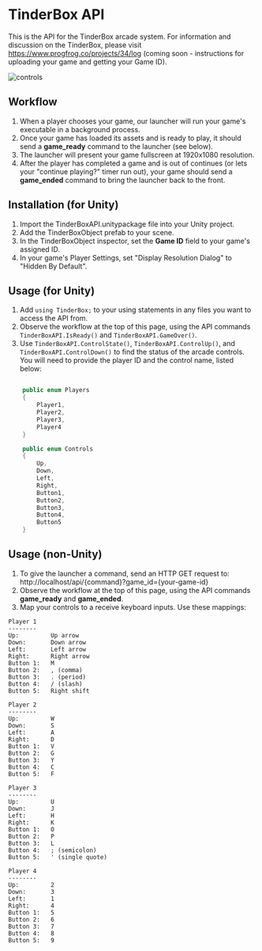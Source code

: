 # TinderBox API
This is the API for the TinderBox arcade system.  For information and discussion on the TinderBox, please visit https://www.progfrog.co/projects/34/log (coming soon - instructions for uploading your game and getting your Game ID).

![controls](http://i.imgur.com/zgx0GoY.png)

## Workflow ##
1. When a player chooses your game, our launcher will run your game's executable in a background process.
1. Once your game has loaded its assets and is ready to play, it should send a **game_ready** command to the launcher (see below).
1. The launcher will present your game fullscreen at 1920x1080 resolution.
1. After the player has completed a game and is out of continues (or lets your "continue playing?" timer run out), your game should send a **game_ended** command to bring the launcher back to the front.

## Installation (for Unity)
1. Import the TinderBoxAPI.unitypackage file into your Unity project.
1. Add the TinderBoxObject prefab to your scene.
1. In the TinderBoxObject inspector, set the **Game ID** field to your game's assigned ID.
1. In your game's Player Settings, set "Display Resolution Dialog" to "Hidden By Default".

## Usage (for Unity)
1. Add `using TinderBox;` to your using statements in any files you want to access the API from.
2. Observe the workflow at the top of this page, using the API commands `TinderBoxAPI.IsReady()` and `TinderBoxAPI.GameOver()`.
3. Use `TinderBoxAPI.ControlState()`, `TinderBoxAPI.ControlUp()`, and `TinderBoxAPI.ControlDown()` to find the status of the arcade controls.  You will need to provide the player ID and the control name, listed below: 
```c#

    public enum Players
    {
        Player1,
        Player2,
        Player3,
        Player4
    }

    public enum Controls
    {
        Up,
        Down,
        Left,
        Right,
        Button1,
        Button2,
        Button3,
        Button4,
        Button5
    }
```

## Usage (non-Unity)
1. To give the launcher a command, send an HTTP GET request to: http://localhost/api/{command}?game_id={your-game-id}
1. Observe the workflow at the top of this page, using the API commands **game_ready** and **game_ended**.
1. Map your controls to a receive keyboard inputs.  Use these mappings:

```
Player 1
--------
Up:         Up arrow  
Down:       Down arrow  
Left:       Left arrow  
Right:      Right arrow  
Button 1:   M
Button 2:   , (comma)
Button 3:   . (period)
Button 4:   / (slash)
Button 5:   Right shift

Player 2
--------
Up:         W 
Down:       S  
Left:       A  
Right:      D  
Button 1:   V
Button 2:   G
Button 3:   Y
Button 4:   C
Button 5:   F

Player 3
--------
Up:         U 
Down:       J  
Left:       H  
Right:      K  
Button 1:   O
Button 2:   P
Button 3:   L
Button 4:   ; (semicolon)
Button 5:   ' (single quote)

Player 4
--------
Up:         2 
Down:       3  
Left:       1  
Right:      4  
Button 1:   5
Button 2:   6
Button 3:   7
Button 4:   8
Button 5:   9
```